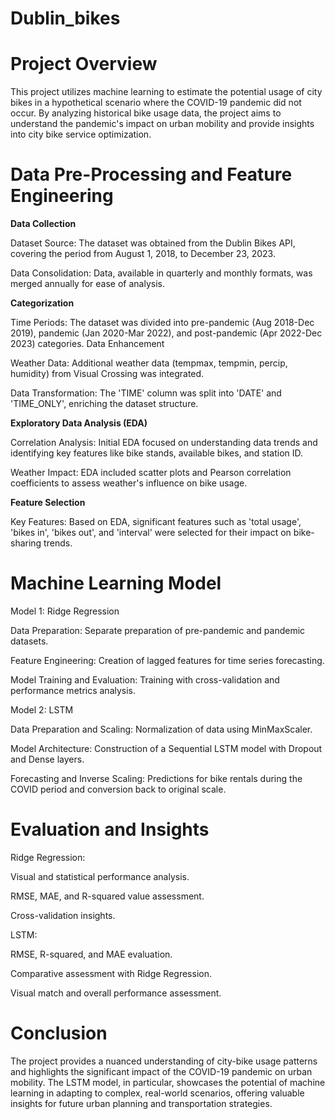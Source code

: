 # Dublin_bikes

# Project Overview
This project utilizes machine learning to estimate the potential usage of city bikes in a hypothetical scenario where the COVID-19 pandemic did not occur. By analyzing historical bike usage data, the project aims to understand the pandemic's impact on urban mobility and provide insights into city bike service optimization.

# Data Pre-Processing and Feature Engineering

**Data Collection**


Dataset Source: The dataset was obtained from the Dublin Bikes API, covering the period from August 1, 2018, to December 23, 2023.


Data Consolidation: Data, available in quarterly and monthly formats, was merged annually for ease of analysis.


**Categorization**


Time Periods: The dataset was divided into pre-pandemic (Aug 2018-Dec 2019), pandemic (Jan 2020-Mar 2022), and post-pandemic (Apr 2022-Dec 2023) categories.
Data Enhancement


Weather Data: Additional weather data (tempmax, tempmin, percip, humidity) from Visual Crossing was integrated.


Data Transformation: The 'TIME' column was split into 'DATE' and 'TIME_ONLY', enriching the dataset structure.


**Exploratory Data Analysis (EDA)**


Correlation Analysis: Initial EDA focused on understanding data trends and identifying key features like bike stands, available bikes, and station ID.


Weather Impact: EDA included scatter plots and Pearson correlation coefficients to assess weather's influence on bike usage.


**Feature Selection**


Key Features: Based on EDA, significant features such as 'total usage', 'bikes in', 'bikes out', and 'interval' were selected for their impact on bike-sharing trends.


# Machine Learning Model


Model 1: Ridge Regression


Data Preparation: Separate preparation of pre-pandemic and pandemic datasets.


Feature Engineering: Creation of lagged features for time series forecasting.


Model Training and Evaluation: Training with cross-validation and performance metrics analysis.


Model 2: LSTM


Data Preparation and Scaling: Normalization of data using MinMaxScaler.


Model Architecture: Construction of a Sequential LSTM model with Dropout and Dense layers.


Forecasting and Inverse Scaling: Predictions for bike rentals during the COVID period and conversion back to original scale.


# Evaluation and Insights


Ridge Regression:

Visual and statistical performance analysis.

RMSE, MAE, and R-squared value assessment.

Cross-validation insights.


LSTM:

RMSE, R-squared, and MAE evaluation.


Comparative assessment with Ridge Regression.


Visual match and overall performance assessment.


# Conclusion


The project provides a nuanced understanding of city-bike usage patterns and highlights the significant impact of the COVID-19 pandemic on urban mobility. The LSTM model, in particular, showcases the potential of machine learning in adapting to complex, real-world scenarios, offering valuable insights for future urban planning and transportation strategies.
